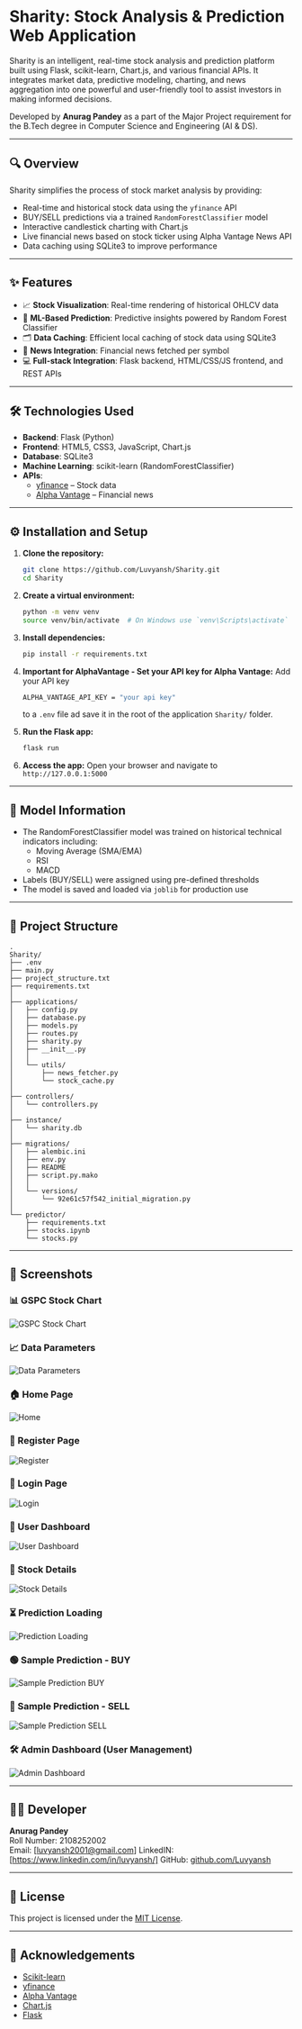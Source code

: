 # Sharity: Stock Analysis & Prediction Web Application

Sharity is an intelligent, real-time stock analysis and prediction platform built using Flask, scikit-learn, Chart.js, and various financial APIs. It integrates market data, predictive modeling, charting, and news aggregation into one powerful and user-friendly tool to assist investors in making informed decisions.

Developed by **Anurag Pandey** as a part of the Major Project requirement for the B.Tech degree in Computer Science and Engineering (AI & DS).

---

## 🔍 Overview

Sharity simplifies the process of stock market analysis by providing:

- Real-time and historical stock data using the `yfinance` API
- BUY/SELL predictions via a trained `RandomForestClassifier` model
- Interactive candlestick charting with Chart.js
- Live financial news based on stock ticker using Alpha Vantage News API
- Data caching using SQLite3 to improve performance

---

## ✨ Features

- 📈 **Stock Visualization**: Real-time rendering of historical OHLCV data
- 🤖 **ML-Based Prediction**: Predictive insights powered by Random Forest Classifier
- 🗂 **Data Caching**: Efficient local caching of stock data using SQLite3
- 📰 **News Integration**: Financial news fetched per symbol
- 💻 **Full-stack Integration**: Flask backend, HTML/CSS/JS frontend, and REST APIs

---

## 🛠️ Technologies Used

- **Backend**: Flask (Python)
- **Frontend**: HTML5, CSS3, JavaScript, Chart.js
- **Database**: SQLite3
- **Machine Learning**: scikit-learn (RandomForestClassifier)
- **APIs**:
  - [yfinance](https://github.com/ranaroussi/yfinance) – Stock data
  - [Alpha Vantage](https://www.alphavantage.co/documentation/) – Financial news

---

## ⚙️ Installation and Setup

1. **Clone the repository:**
   ```bash
   git clone https://github.com/Luvyansh/Sharity.git
   cd Sharity
   ```

2. **Create a virtual environment:**
   ```bash
   python -m venv venv
   source venv/bin/activate  # On Windows use `venv\Scripts\activate`
   ```

3. **Install dependencies:**
   ```bash
   pip install -r requirements.txt
   ```

4. **Important for AlphaVantage - Set your API key for Alpha Vantage:**
   Add your API key
   ```bash
   ALPHA_VANTAGE_API_KEY = "your api key"
   ```
   to a `.env` file ad save it in the root of the application ``Sharity/`` folder.

6. **Run the Flask app:**
   ```bash
   flask run
   ```

7. **Access the app:**
   Open your browser and navigate to `http://127.0.0.1:5000`

---

## 🧠 Model Information

- The RandomForestClassifier model was trained on historical technical indicators including:
  - Moving Average (SMA/EMA)
  - RSI
  - MACD
- Labels (BUY/SELL) were assigned using pre-defined thresholds
- The model is saved and loaded via `joblib` for production use

---

## 📂 Project Structure

```
.
Sharity/
├── .env
├── main.py
├── project_structure.txt
├── requirements.txt
│
├── applications/
│   ├── config.py
│   ├── database.py
│   ├── models.py
│   ├── routes.py
│   ├── sharity.py
│   ├── __init__.py
│   │
│   └── utils/
│       ├── news_fetcher.py
│       └── stock_cache.py
│
├── controllers/
│   └── controllers.py
│
├── instance/
│   └── sharity.db
│
├── migrations/
│   ├── alembic.ini
│   ├── env.py
│   ├── README
│   ├── script.py.mako
│   │
│   └── versions/
│       └── 92e61c57f542_initial_migration.py
│
└── predictor/
    ├── requirements.txt
    ├── stocks.ipynb
    └── stocks.py
```

---

## 📸 Screenshots

### 📊 GSPC Stock Chart  
![GSPC Stock Chart](https://github.com/user-attachments/assets/8458f390-486a-4b98-962c-2e6d2653042a)

### 📈 Data Parameters  
![Data Parameters](https://github.com/user-attachments/assets/04a066d9-8485-4191-931e-969a2f54a6ca)

### 🏠 Home Page  
![Home](https://github.com/user-attachments/assets/741d46bd-3f8a-409b-9f58-899d779131d1)

### 📝 Register Page  
![Register](https://github.com/user-attachments/assets/3438dd41-935c-4d46-9a2c-2c2ffcef0155)

### 🔐 Login Page  
![Login](https://github.com/user-attachments/assets/430562c4-4e66-449a-a545-6aa3d3bfde64)

### 📂 User Dashboard  
![User Dashboard](https://github.com/user-attachments/assets/113058c2-393a-4683-ac79-111ce331aa1d)

### 📃 Stock Details  
![Stock Details](https://github.com/user-attachments/assets/ea587bd9-250e-4e50-a62e-496451997a53)

### ⏳ Prediction Loading  
![Prediction Loading](https://github.com/user-attachments/assets/b791350e-7d0b-4634-ae63-181ca7bd438b)

### 🟢 Sample Prediction - BUY  
![Sample Prediction BUY](https://github.com/user-attachments/assets/e848a437-c03d-42e8-ba9e-e465572b64f7)

### 🔴 Sample Prediction - SELL  
![Sample Prediction SELL](https://github.com/user-attachments/assets/e1fc17f1-11b2-4d84-8c41-8942ca68d862)

### 🛠️ Admin Dashboard (User Management)  
![Admin Dashboard](https://github.com/user-attachments/assets/d5d714f4-2ab2-4d15-9a85-af7a1767a1af)

---

## 👨‍💻 Developer

**Anurag Pandey**  
Roll Number: 2108252002  
Email: [luvyansh2001@gmail.com]
LinkedIN: [https://www.linkedin.com/in/luvyansh/]
GitHub: [github.com/Luvyansh](https://github.com/Luvyansh)

---

## 📃 License

This project is licensed under the [MIT License](LICENSE).

---

## 🌲 Acknowledgements

- [Scikit-learn](https://scikit-learn.org/)
- [yfinance](https://github.com/ranaroussi/yfinance)
- [Alpha Vantage](https://www.alphavantage.co/)
- [Chart.js](https://www.chartjs.org/)
- [Flask](https://flask.palletsprojects.com/)
